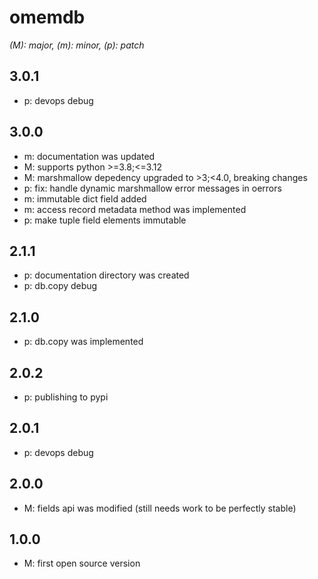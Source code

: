 # omemdb

*(M): major, (m): minor, (p): patch*

## 3.0.1
* p: devops debug

## 3.0.0
* m: documentation was updated
* M: supports python >=3.8;<=3.12
* M: marshmallow depedency upgraded to >3;<4.0, breaking changes
* p: fix: handle dynamic marshmallow error messages in oerrors
* m: immutable dict field added
* m: access record metadata method was implemented
* p: make tuple field elements immutable

## 2.1.1
* p: documentation directory was created
* p: db.copy debug

## 2.1.0
* p: db.copy was implemented 

## 2.0.2
* p: publishing to pypi

## 2.0.1
* p: devops debug

## 2.0.0
* M: fields api was modified (still needs work to be perfectly stable)

## 1.0.0
* M: first open source version
